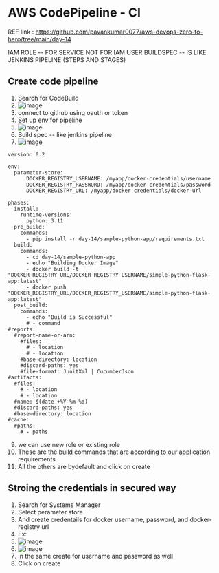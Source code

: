 # AWS CodePipeline - CI

REF link : https://github.com/pavankumar0077/aws-devops-zero-to-hero/tree/main/day-14

IAM ROLE -- FOR SERVICE NOT FOR IAM USER
BUILDSPEC -- IS LIKE JENKINS PIPELINE (STEPS AND STAGES)

Create code pipeline 
--
1) Search for CodeBuild
2) ![image](https://github.com/pavankumar0077/Complete-DevOps/assets/40380941/7eeab974-49a1-48a4-b28b-e2c954cdfd73)
3) connect to github using oauth or token
4) Set up env for pipeline
5) ![image](https://github.com/pavankumar0077/Complete-DevOps/assets/40380941/272a03ea-0f73-4379-9ed8-0396d69a5f28)
6) Build spec -- like jenkins pipeline
7) ![image](https://github.com/pavankumar0077/Complete-DevOps/assets/40380941/46bb2146-b888-446d-b774-ce7c8f31cabb)
```
version: 0.2

env:
  parameter-store:
      DOCKER_REGISTRY_USERNAME: /myapp/docker-credentials/username
      DOCKER_REGISTRY_PASSWORD: /myapp/docker-credentials/password
      DOCKER_REGISTRY_URL: /myapp/docker-credentials/docker-url
 
phases:
  install:
    runtime-versions:
      python: 3.11
  pre_build:
    commands:
      - pip install -r day-14/sample-python-app/requirements.txt 
  build:
    commands:
      - cd day-14/sample-python-app
      - echo "Building Docker Image"
      - docker build -t "DOCKER_REGISTRY_URL/DOCKER_REGISTRY_USERNAME/simple-python-flask-app:latest"
      - docker push "DOCKER_REGISTRY_URL/DOCKER_REGISTRY_USERNAME/simple-python-flask-app:latest"
  post_build:
    commands:
      - echo "Build is Successful"
      # - command
#reports:
  #report-name-or-arn:
    #files:
      # - location
      # - location
    #base-directory: location
    #discard-paths: yes
    #file-format: JunitXml | CucumberJson
#artifacts:
  #files:
    # - location
    # - location
  #name: $(date +%Y-%m-%d)
  #discard-paths: yes
  #base-directory: location
#cache:
  #paths:
    # - paths
```
9) we can use new role or existing role
9) These are the build commands that are according to our application requirements
10) All the others are bydefault and click on create

Stroing the credentials in secured way
--
1) Search for Systems Manager
2) Select perameter store
3) And create credentails for docker username, password, and docker-registry url
4) Ex:
5) ![image](https://github.com/pavankumar0077/Complete-DevOps/assets/40380941/8eace2e5-3b6b-4112-b1d7-37f12748e56d)
6) ![image](https://github.com/pavankumar0077/Complete-DevOps/assets/40380941/a0d7822d-328f-490e-a692-d231ba7c9498)
7) In the same create for username and password as well
8) Click on create

